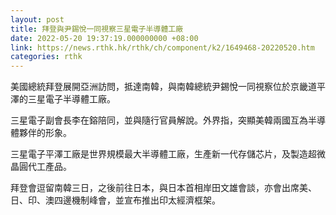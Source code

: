 ```yaml
---
layout: post
title: 拜登與尹錫悅一同視察三星電子半導體工廠
date: 2022-05-20 19:37:19.000000000 +08:00
link: https://news.rthk.hk/rthk/ch/component/k2/1649468-20220520.htm
categories: rthk
---
```


美國總統拜登展開亞洲訪問，抵達南韓，與南韓總統尹錫悅一同視察位於京畿道平澤的三星電子半導體工廠。

三星電子副會長李在鎔陪同，並與隨行官員解說。外界指，突顯美韓兩國互為半導體夥伴的形象。

三星電子平澤工廠是世界規模最大半導體工廠，生產新一代存儲芯片，及製造超微晶圓代工產品。

拜登會逗留南韓三日，之後前往日本，與日本首相岸田文雄會談，亦會出席美、日、印、澳四邊機制峰會，並宣布推出印太經濟框架。
